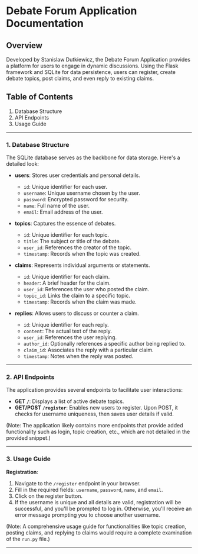 # Debate Forum Application Documentation

## Overview

Developed by Stanislaw Dutkiewicz, the Debate Forum Application provides a platform for users to engage in dynamic discussions. Using the Flask framework and SQLite for data persistence, users can register, create debate topics, post claims, and even reply to existing claims.

## Table of Contents

1. Database Structure
2. API Endpoints
3. Usage Guide

---

### 1. Database Structure

The SQLite database serves as the backbone for data storage. Here's a detailed look:

- **users**: Stores user credentials and personal details.
  - `id`: Unique identifier for each user.
  - `username`: Unique username chosen by the user.
  - `password`: Encrypted password for security.
  - `name`: Full name of the user.
  - `email`: Email address of the user.

- **topics**: Captures the essence of debates.
  - `id`: Unique identifier for each topic.
  - `title`: The subject or title of the debate.
  - `user_id`: References the creator of the topic.
  - `timestamp`: Records when the topic was created.

- **claims**: Represents individual arguments or statements.
  - `id`: Unique identifier for each claim.
  - `header`: A brief header for the claim.
  - `user_id`: References the user who posted the claim.
  - `topic_id`: Links the claim to a specific topic.
  - `timestamp`: Records when the claim was made.

- **replies**: Allows users to discuss or counter a claim.
  - `id`: Unique identifier for each reply.
  - `content`: The actual text of the reply.
  - `user_id`: References the user replying.
  - `author_id`: Optionally references a specific author being replied to.
  - `claim_id`: Associates the reply with a particular claim.
  - `timestamp`: Notes when the reply was posted.

---

### 2. API Endpoints

The application provides several endpoints to facilitate user interactions:

- **GET `/`**: Displays a list of active debate topics.
- **GET/POST `/register`**: Enables new users to register. Upon POST, it checks for username uniqueness, then saves user details if valid.

(Note: The application likely contains more endpoints that provide added functionality such as login, topic creation, etc., which are not detailed in the provided snippet.)

---

### 3. Usage Guide

**Registration**:
1. Navigate to the `/register` endpoint in your browser.
2. Fill in the required fields: `username`, `password`, `name`, and `email`.
3. Click on the register button.
4. If the username is unique and all details are valid, registration will be successful, and you'll be prompted to log in. Otherwise, you'll receive an error message prompting you to choose another username.

(Note: A comprehensive usage guide for functionalities like topic creation, posting claims, and replying to claims would require a complete examination of the `run.py` file.)

---